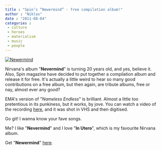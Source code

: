 ```yaml
---
title : "Spin’s “Newermind” - free compilation album!"
author : "Niklas"
date : "2011-08-04"
categories : 
 - culture
 - heroes
 - materialism
 - music
 - people
---
```


[![Newermind](http://www.spin.com/sites/spin.com/files/imagecache/huge_page_view/sites/spin.com/files/Newermind_CD.jpg)](http://www.spin.com/articles/free-album-spin-tribute-nirvanas-nevermind)

Nirvana's album "**Nevermind**" is turning 20 years old, and yes, believe it. Also, Spin magazine have decided to put together a compilation album and release it for free. It's actually a little weird to hear so many good contributions on a free album, but then again, are tribute albums, free or nay, almost ever any good?

EMA's version of "_Nameless Endless_" is brilliant. Almost a little too pretentious in its punkiness, but it works, by jove. You can watch a video of the recording [here](http://www.spin.com/articles/exclusive-watch-emas-nevermind-music-video), and it was shot in VHS and then digitised.

Go git! I wanna know your fave songs.

Me? I like "**Nevermind**" and I love "**In Utero**", which is my favourite Nirvana album.

Get "**Newermind**" [here](http://www.spin.com/articles/free-album-spin-tribute-nirvanas-nevermind).
